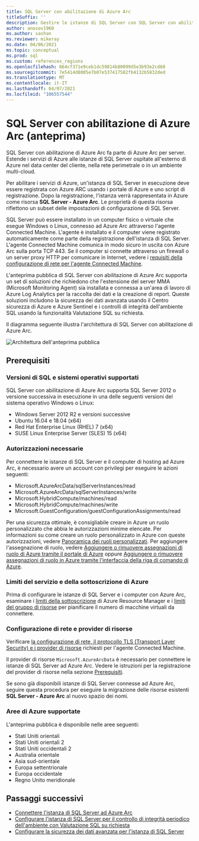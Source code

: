 ```yaml
---
title: SQL Server con abilitazione di Azure Arc
titleSuffix: ''
description: Gestire le istanze di SQL Server con SQL Server con abilitazione di Azure Arc
author: anosov1960
ms.author: sashan
ms.reviewer: mikeray
ms.date: 04/06/2021
ms.topic: conceptual
ms.prod: sql
ms.custom: references_regions
ms.openlocfilehash: 664cf371e9ceb1dc59814b80099d5e3b93e2cd68
ms.sourcegitcommit: 7e5414d8005e7b07e537417582fb4132b5832ded
ms.translationtype: MT
ms.contentlocale: it-IT
ms.lasthandoff: 04/07/2021
ms.locfileid: "106557544"
---
```

# <a name="azure-arc-enabled-sql-server-preview"></a>SQL Server con abilitazione di Azure Arc (anteprima)

SQL Server con abilitazione di Azure Arc fa parte di Azure Arc per server. Estende i servizi di Azure alle istanze di SQL Server ospitate all'esterno di Azure nel data center del cliente, nella rete perimetrale o in un ambiente multi-cloud.

Per abilitare i servizi di Azure, un'istanza di SQL Server in esecuzione deve essere registrata con Azure ARC usando i portale di Azure e uno script di registrazione. Dopo la registrazione, l'istanza verrà rappresentata in Azure come risorsa __SQL Server - Azure Arc__. Le proprietà di questa risorsa riflettono un subset delle impostazioni di configurazione di SQL Server.

SQL Server può essere installato in un computer fisico o virtuale che esegue Windows o Linux, connesso ad Azure Arc attraverso l'agente Connected Machine. L'agente è installato e il computer viene registrato automaticamente come parte della registrazione dell'istanza di SQL Server. L'agente Connected Machine comunica in modo sicuro in uscita con Azure Arc sulla porta TCP 443. Se il computer si connette attraverso un firewall o un server proxy HTTP per comunicare in Internet, vedere i [requisiti della configurazione di rete per l'agente Connected Machine](/azure/azure-arc/servers/agent-overview#prerequisites).

L'anteprima pubblica di SQL Server con abilitazione di Azure Arc supporta un set di soluzioni che richiedono che l'estensione del server MMA (Microsoft Monitoring Agent) sia installata e connessa a un'area di lavoro di Azure Log Analytics per la raccolta dei dati e la creazione di report. Queste soluzioni includono la sicurezza dei dati avanzata usando il Centro sicurezza di Azure e Azure Sentinel e i controlli di integrità dell'ambiente SQL usando la funzionalità Valutazione SQL su richiesta.

Il diagramma seguente illustra l'architettura di SQL Server con abilitazione di Azure Arc.

![Architettura dell'anteprima pubblica](media/overview/pubic-preview-architecture.png)

## <a name="prerequisites"></a>Prerequisiti

### <a name="supported-sql-versions-and-operating-systems"></a>Versioni di SQL e sistemi operativi supportati

SQL Server con abilitazione di Azure Arc supporta SQL Server 2012 o versione successiva in esecuzione in una delle seguenti versioni del sistema operativo Windows o Linux:

- Windows Server 2012 R2 e versioni successive
- Ubuntu 16.04 e 18.04 (x64)
- Red Hat Enterprise Linux (RHEL) 7 (x64) 
- SUSE Linux Enterprise Server (SLES) 15 (x64)

### <a name="required-permissions"></a>Autorizzazioni necessarie

Per connettere le istanze di SQL Server e il computer di hosting ad Azure Arc, è necessario avere un account con privilegi per eseguire le azioni seguenti:
   * Microsoft.AzureArcData/sqlServerInstances/read
   * Microsoft.AzureArcData/sqlServerInstances/write
   * Microsoft.HybridCompute/machines/read
   * Microsoft.HybridCompute/machines/write
   * Microsoft.GuestConfiguration/guestConfigurationAssignments/read

Per una sicurezza ottimale, è consigliabile creare in Azure un ruolo personalizzato che abbia le autorizzazioni minime elencate. Per informazioni su come creare un ruolo personalizzato in Azure con queste autorizzazioni, vedere [Panoramica dei ruoli personalizzati](/azure/active-directory/users-groups-roles/roles-custom-overview). Per aggiungere l'assegnazione di ruolo, vedere [Aggiungere o rimuovere assegnazioni di ruolo di Azure tramite il portale di Azure](/azure/role-based-access-control/role-assignments-portal) oppure [Aggiungere o rimuovere assegnazioni di ruolo in Azure tramite l'interfaccia della riga di comando di Azure](/azure/role-based-access-control/role-assignments-cli).

### <a name="azure-subscription-and-service-limits"></a>Limiti del servizio e della sottoscrizione di Azure

Prima di configurare le istanze di SQL Server e i computer con Azure Arc, esaminare i [limiti della sottoscrizione](/azure/azure-resource-manager/management/azure-subscription-service-limits#subscription-limits) di Azure Resource Manager e i [limiti del gruppo di risorse](/azure/azure-resource-manager/management/azure-subscription-service-limits#resource-group-limits) per pianificare il numero di macchine virtuali da connettere.

### <a name="networking-configuration-and-resource-providers"></a>Configurazione di rete e provider di risorse

Verificare [la configurazione di rete, il protocollo TLS (Transport Layer Security) e i provider di risorse](/azure/azure-arc/servers/agent-overview#prerequisites) richiesti per l'agente Connected Machine.

Il provider di risorse `Microsoft.AzureArcData` è necessario per connettere le istanze di SQL Server ad Azure Arc. Vedere le istruzioni per la registrazione del provider di risorse nella sezione [Prerequisiti](connect.md#prerequisites).

Se sono già disponibili istanze di SQL Server connesse ad Azure Arc, seguire questa procedura per eseguire la migrazione delle risorse esistenti **SQL Server - Azure Arc** al nuovo spazio dei nomi.

### <a name="supported-azure-regions"></a>Aree di Azure supportate

L'anteprima pubblica è disponibile nelle aree seguenti:
- Stati Uniti orientali
- Stati Uniti orientali 2
- Stati Uniti occidentali 2
- Australia orientale
- Asia sud-orientale
- Europa settentrionale
- Europa occidentale
- Regno Unito meridionale

## <a name="next-steps"></a>Passaggi successivi

- [Connettere l'istanza di SQL Server ad Azure Arc](connect.md)
- [Configurare l'istanza di SQL Server per il controllo di integrità periodico dell'ambiente con Valutazione SQL su richiesta](assess.md)
- [Configurare la sicurezza dei dati avanzata per l'istanza di SQL Server](configure-advanced-data-security.md)